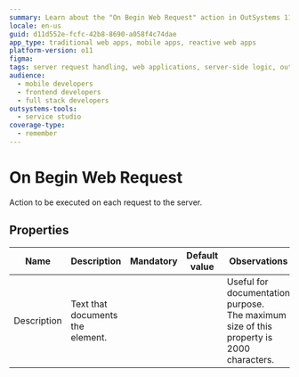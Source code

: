 ```yaml
---
summary: Learn about the "On Begin Web Request" action in OutSystems 11 (O11), which triggers on each server request.
locale: en-us
guid: d11d552e-fcfc-42b8-8690-a058f4c74dae
app_type: traditional web apps, mobile apps, reactive web apps
platform-version: o11
figma:
tags: server request handling, web applications, server-side logic, outsystems platform, lifecycle events
audience:
  - mobile developers
  - frontend developers
  - full stack developers
outsystems-tools:
  - service studio
coverage-type:
  - remember
---
```


# On Begin Web Request

Action to be executed on each request to the server.  

## Properties

<table markdown="1">
<thead>
<tr>
<th>Name</th>
<th>Description</th>
<th>Mandatory</th>
<th>Default value</th>
<th>Observations</th>
</tr>
</thead>
<tbody>
<tr>
<td title="Description">Description</td>
<td>Text that documents the element.</td>
<td></td>
<td></td>
<td>Useful for documentation purpose.<br/>The maximum size of this property is 2000 characters.</td>
</tr>
</tbody>
</table>

